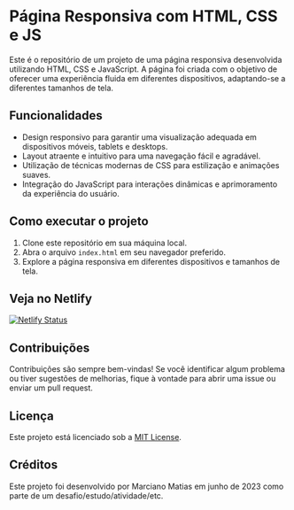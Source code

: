 
# Página Responsiva com HTML, CSS e JS

Este é o repositório de um projeto de uma página responsiva desenvolvida utilizando HTML, CSS e JavaScript. A página foi criada com o objetivo de oferecer uma experiência fluida em diferentes dispositivos, adaptando-se a diferentes tamanhos de tela.

## Funcionalidades

- Design responsivo para garantir uma visualização adequada em dispositivos móveis, tablets e desktops.
- Layout atraente e intuitivo para uma navegação fácil e agradável.
- Utilização de técnicas modernas de CSS para estilização e animações suaves.
- Integração do JavaScript para interações dinâmicas e aprimoramento da experiência do usuário.

## Como executar o projeto

1. Clone este repositório em sua máquina local.
2. Abra o arquivo `index.html` em seu navegador preferido.
3. Explore a página responsiva em diferentes dispositivos e tamanhos de tela.
   
## Veja no Netlify
[![Netlify Status](https://api.netlify.com/api/v1/badges/2b6ca370-3822-448e-93f4-ffc576866014/deploy-status)]([https://app.netlify.com/sites/agenciaespacial/deploys](https://adorable-salamander-859051.netlify.app/))

## Contribuições

Contribuições são sempre bem-vindas! Se você identificar algum problema ou tiver sugestões de melhorias, fique à vontade para abrir uma issue ou enviar um pull request.

## Licença

Este projeto está licenciado sob a [MIT License](LICENSE).

## Créditos

Este projeto foi desenvolvido por Marciano Matias em junho de 2023 como parte de um desafio/estudo/atividade/etc.
